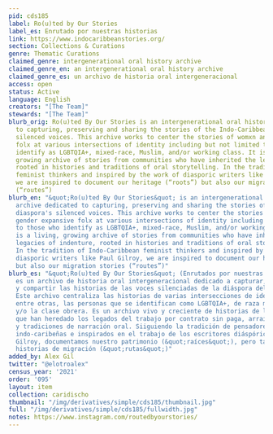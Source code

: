 ```yaml
---
pid: cds185
label: Ro(u)ted by Our Stories
label_es: Enrutado por nuestras historias
link: https://www.indocaribbeanstories.org/
section: Collections & Curations
genre: Thematic Curations
claimed_genre: intergenerational oral history archive
claimed_genre_en: an intergenerational oral history archive
claimed_genre_es: un archivo de historia oral intergeneracional
access: open
status: Active
language: English
creators: "[The Team]"
stewards: "[The Team]"
blurb_orig: Ro(u)ted By Our Stories is an intergenerational oral history archive dedicated
  to capturing, preserving and sharing the stories of the Indo-Caribbean diaspora's
  silenced voices. This archive works to center the stories of womxn and gender expansive
  folx at various intersections of identity including but not limited to those who
  identify as LGBTQIA+, mixed-race, Muslim, and/or working class. It is a living,
  growing archive of stories from communities who have inherited the legacies of indenture,
  rooted in histories and traditions of oral storytelling. In the tradition of Indo-Caribbean
  feminist thinkers and inspired by the work of diasporic writers like Paul Gilroy,
  we are inspired to document our heritage (“roots”) but also our migration stories
  (“routes”)
blurb_en: "&quot;Ro(u)ted By Our Stories&quot; is an intergenerational oral history
  archive dedicated to capturing, preserving and sharing the stories of the Indo-Caribbean
  diaspora's silenced voices. This archive works to center the stories of womxn and
  gender expansive folx at various intersections of identity including but not limited
  to those who identify as LGBTQIA+, mixed-race, Muslim, and/or working class. It
  is a living, growing archive of stories from communities who have inherited the
  legacies of indenture, rooted in histories and traditions of oral storytelling.
  In the tradition of Indo-Caribbean feminist thinkers and inspired by the work of
  diasporic writers like Paul Gilroy, we are inspired to document our heritage (“roots”)
  but also our migration stories (“routes”)"
blurb_es: "&quot;Ro(u)ted By Our Stories&quot; (Enrutados por nuestras historias)
  es un archivo de historia oral intergeneracional dedicado a capturar, preservar
  y compartir las historias de las voces silenciadas de la diáspora del Indo-Caribe.
  Este archivo centraliza las historias de varias intersecciones de identidad, incluidas,
  entre otras, las personas que se identifican como LGBTQIA+, de raza mixta, los musulmanes
  y/o la clase obrera. Es un archivo vivo y creciente de historias de las comunidades
  que han heredado los legados del trabajo por contrato sin paga, arraigados en historias
  y tradiciones de narración oral. Siiguiendo la tradición de pensadores feministas
  indo-caribeñas e inspirados en el trabajo de los escritores diáspóricos como Paul
  Gilroy, documentamos nuestro patrimonio (&quot;raíces&quot;), pero también nuestras
  historias de migración (&quot;rutas&quot;)"
added_by: Alex Gil
twitter: "@elotroalex"
census_year: '2021'
order: '095'
layout: item
collection: caridischo
thumbnail: "/img/derivatives/simple/cds185/thumbnail.jpg"
full: "/img/derivatives/simple/cds185/fullwidth.jpg"
notes: https://www.instagram.com/routedbyourstories/
---
```

